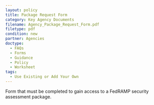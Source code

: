 ```yaml
---
layout: policy   
title: Package Request Form
category: Key Agency Documents
filename: Agency_Package_Request_Form.pdf
filetype: pdf
condition: new
partner: Agencies
doctype:
  - FAQs
  - Forms
  - Guidance
  - Policy
  - Worksheet
tags:
  - Use Existing or Add Your Own
---
```

Form that must be completed to gain access to a FedRAMP security assessment package.
